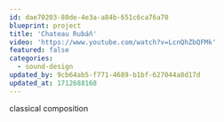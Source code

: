 ```yaml
---
id: dae70203-80de-4e3a-a84b-651c6ca76a70
blueprint: project
title: 'Chateau Rubáň'
video: 'https://www.youtube.com/watch?v=LcnQhZbQFMk'
featured: false
categories:
  - sound-design
updated_by: 9cb64ab5-f771-4689-b1bf-627044a8d17d
updated_at: 1712688168
---
```

classical composition